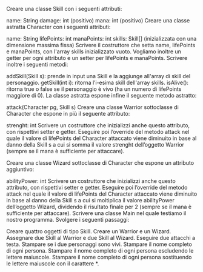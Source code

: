 Creare una classe Skill con i seguenti attributi:

name: String
damage: int (positivo)
mana: int (positivo)
Creare una classe astratta Character con i seguenti attributi:

name: String
lifePoints: int
manaPoints: int
skills: Skill[] (inizializzata con una dimensione massima fissa)
Scrivere il costruttore che setta name, lifePoints e manaPoints, con l'array skills inizializzato vuoto.
Vogliamo inoltre un getter per ogni attributo e un setter per lifePoints e manaPoints.
Scrivere inoltre i seguenti metodi:

addSkill(Skill s): prende in input una Skill e la aggiunge all'array di skill del personaggio.
getSkill(int i): ritorna l’i-esima skill dell'array skills.
isAlive(): ritorna true o false se il personaggio è vivo (ha un numero di lifePoints maggiore di 0).
La classe astratta espone infine il seguente metodo astratto:

attack(Character pg, Skill s)
Creare una classe Warrior sottoclasse di Character che espone in più il seguente attributo:

strenght: int
Scrivere un costruttore che inizializzi anche questo attributo, con rispettivi setter e getter.
Eseguire poi l’override del metodo attack nel quale il valore di lifePoints del Character attaccato
viene diminuito in base al danno della Skill s a cui si somma il valore strenght
dell’oggetto Warrior (sempre se il mana è sufficiente per attaccare).

Creare una classe Wizard sottoclasse di Character che espone un attributo aggiuntivo:

abilityPower: int
Scrivere un costruttore che inizializzi anche questo attributo, con rispettivi setter e getter.
Eseguire poi l’override del metodo attack nel quale il valore di lifePoints del Character attaccato viene diminuito
in base al danno della Skill s a cui si moltiplica il valore abilityPower dell’oggetto Wizard,
dividendo il risultato finale per 2 (sempre se il mana è sufficiente per attaccare).
Scrivere una classe Main nel quale testiamo il nostro programma. Svolgere i seguenti passaggi:

Creare quattro oggetti di tipo Skill.
Creare un Warrior e un Wizard.
Assegnare due Skill al Warrior e due Skill al Wizard.
Eseguire due attacchi a testa.
Stampare se i due personaggi sono vivi.
Stampare il nome completo di ogni persona.
Stampare il nome completo di ogni persona escludendo le lettere maiuscole.
Stampare il nome completo di ogni persona sostituendo le lettere maiuscole con il carattere *.
